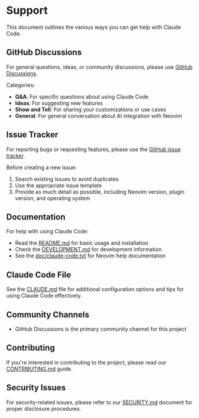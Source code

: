 
# Support

This document outlines the various ways you can get help with Claude Code.

## GitHub Discussions

For general questions, ideas, or community discussions, please use [GitHub Discussions](https://github.com/greggh/claude-code/discussions).

Categories:

- **Q&A**: For specific questions about using Claude Code
- **Ideas**: For suggesting new features
- **Show and Tell**: For sharing your customizations or use cases
- **General**: For general conversation about AI integration with Neovim

## Issue Tracker

For reporting bugs or requesting features, please use the [GitHub issue tracker](https://github.com/greggh/claude-code/issues).

Before creating a new issue:

1. Search existing issues to avoid duplicates
2. Use the appropriate issue template
3. Provide as much detail as possible, including Neovim version, plugin version, and operating system

## Documentation

For help with using Claude Code:

- Read the [README.md](README.md) for basic usage and installation
- Check the [DEVELOPMENT.md](DEVELOPMENT.md) for development information
- See the [doc/claude-code.txt](doc/claude-code.txt) for Neovim help documentation

## Claude Code File

See the [CLAUDE.md](CLAUDE.md) file for additional configuration options and tips for using Claude Code effectively.

## Community Channels

- GitHub Discussions is the primary community channel for this project

## Contributing

If you're interested in contributing to the project, please read our [CONTRIBUTING.md](CONTRIBUTING.md) guide.

## Security Issues

For security-related issues, please refer to our [SECURITY.md](SECURITY.md) document for proper disclosure procedures.

